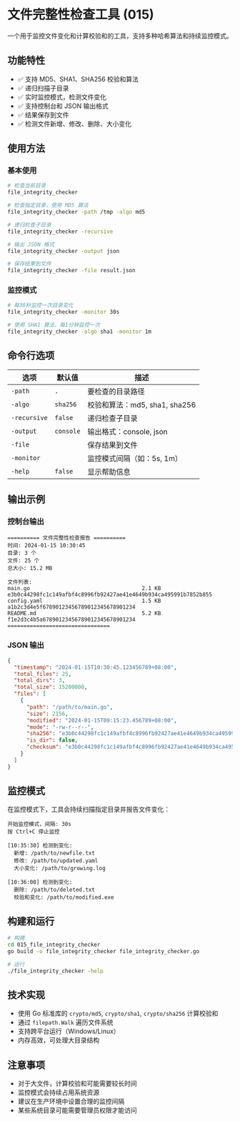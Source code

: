 # 文件完整性检查工具 (015)

一个用于监控文件变化和计算校验和的工具，支持多种哈希算法和持续监控模式。

## 功能特性

- ✅ 支持 MD5、SHA1、SHA256 校验和算法
- ✅ 递归扫描子目录
- ✅ 实时监控模式，检测文件变化
- ✅ 支持控制台和 JSON 输出格式
- ✅ 结果保存到文件
- ✅ 检测文件新增、修改、删除、大小变化

## 使用方法

### 基本使用

```bash
# 检查当前目录
file_integrity_checker

# 检查指定目录，使用 MD5 算法
file_integrity_checker -path /tmp -algo md5

# 递归检查子目录
file_integrity_checker -recursive

# 输出 JSON 格式
file_integrity_checker -output json

# 保存结果到文件
file_integrity_checker -file result.json
```

### 监控模式

```bash
# 每30秒监控一次目录变化
file_integrity_checker -monitor 30s

# 使用 SHA1 算法，每1分钟监控一次
file_integrity_checker -algo sha1 -monitor 1m
```

## 命令行选项

| 选项 | 默认值 | 描述 |
|------|--------|------|
| `-path` | `.` | 要检查的目录路径 |
| `-algo` | `sha256` | 校验和算法：md5, sha1, sha256 |
| `-recursive` | `false` | 递归检查子目录 |
| `-output` | `console` | 输出格式：console, json |
| `-file` | | 保存结果到文件 |
| `-monitor` | | 监控模式间隔（如：5s, 1m） |
| `-help` | `false` | 显示帮助信息 |

## 输出示例

### 控制台输出

```
========== 文件完整性检查报告 ==========
时间: 2024-01-15 10:30:45
目录: 3 个
文件: 25 个
总大小: 15.2 MB

文件列表:
main.go                                   2.1 KB  e3b0c44298fc1c149afbf4c8996fb92427ae41e4649b934ca495991b7852b855
config.yaml                               1.5 KB  a1b2c3d4e5f67890123456789012345678901234
README.md                                 5.2 KB  f1e2d3c4b5a67890123456789012345678901234
================================
```

### JSON 输出

```json
{
  "timestamp": "2024-01-15T10:30:45.123456789+08:00",
  "total_files": 25,
  "total_dirs": 3,
  "total_size": 15200000,
  "files": [
    {
      "path": "/path/to/main.go",
      "size": 2156,
      "modified": "2024-01-15T09:15:23.456789+08:00",
      "mode": "-rw-r--r--",
      "sha256": "e3b0c44298fc1c149afbf4c8996fb92427ae41e4649b934ca495991b7852b855",
      "is_dir": false,
      "checksum": "e3b0c44298fc1c149afbf4c8996fb92427ae41e4649b934ca495991b7852b855"
    }
  ]
}
```

## 监控模式

在监控模式下，工具会持续扫描指定目录并报告文件变化：

```
开始监控模式，间隔: 30s
按 Ctrl+C 停止监控

[10:35:30] 检测到变化:
  新增: /path/to/newfile.txt
  修改: /path/to/updated.yaml
  大小变化: /path/to/growing.log

[10:36:00] 检测到变化:
  删除: /path/to/deleted.txt
  校验和变化: /path/to/modified.exe
```

## 构建和运行

```bash
# 构建
cd 015_file_integrity_checker
go build -o file_integrity_checker file_integrity_checker.go

# 运行
./file_integrity_checker -help
```

## 技术实现

- 使用 Go 标准库的 `crypto/md5`, `crypto/sha1`, `crypto/sha256` 计算校验和
- 通过 `filepath.Walk` 遍历文件系统
- 支持跨平台运行（Windows/Linux）
- 内存高效，可处理大目录结构

## 注意事项

- 对于大文件，计算校验和可能需要较长时间
- 监控模式会持续占用系统资源
- 建议在生产环境中设置合理的监控间隔
- 某些系统目录可能需要管理员权限才能访问